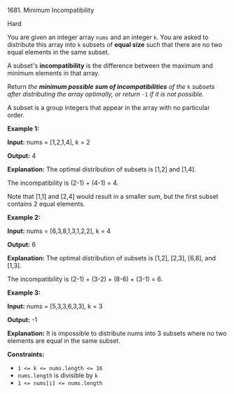 1681\. Minimum Incompatibility

Hard

You are given an integer array `nums` and an integer `k`. You are asked to distribute this array into `k` subsets of **equal size** such that there are no two equal elements in the same subset.

A subset's **incompatibility** is the difference between the maximum and minimum elements in that array.

Return _the **minimum possible sum of incompatibilities** of the_ `k` _subsets after distributing the array optimally, or return_ `-1` _if it is not possible._

A subset is a group integers that appear in the array with no particular order.

**Example 1:**

**Input:** nums = [1,2,1,4], k = 2

**Output:** 4

**Explanation:** The optimal distribution of subsets is [1,2] and [1,4].

The incompatibility is (2-1) + (4-1) = 4.

Note that [1,1] and [2,4] would result in a smaller sum, but the first subset contains 2 equal elements.

**Example 2:**

**Input:** nums = [6,3,8,1,3,1,2,2], k = 4

**Output:** 6

**Explanation:** The optimal distribution of subsets is [1,2], [2,3], [6,8], and [1,3].

The incompatibility is (2-1) + (3-2) + (8-6) + (3-1) = 6.

**Example 3:**

**Input:** nums = [5,3,3,6,3,3], k = 3

**Output:** -1

**Explanation:** It is impossible to distribute nums into 3 subsets where no two elements are equal in the same subset.

**Constraints:**

*   `1 <= k <= nums.length <= 16`
*   `nums.length` is divisible by `k`
*   `1 <= nums[i] <= nums.length`
